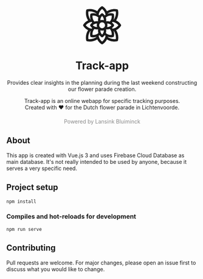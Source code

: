 <div align="center">
  <svg xmlns="http://www.w3.org/2000/svg" viewBox="0 0 510.139 510.139" fill="currentColor" style="width:100px;height:100px;"><defs/><path d="M507.477 246.232c-16.177-24.415-38.467-43.595-64.222-55.908 26.044-40.152 35.41-88.859 25.709-136.651a16 16 0 00-12.498-12.498c-47.494-9.641-96.487-.274-136.647 25.711-12.312-25.755-31.491-48.043-55.912-64.223a16 16 0 00-17.674 0c-24.42 16.179-43.603 38.474-55.916 64.235-40.161-26.014-89.012-35.392-136.645-25.722a16 16 0 00-12.498 12.498c-9.639 47.491-.274 96.477 25.704 136.634-25.747 12.303-48.019 31.48-64.216 55.926a15.997 15.997 0 000 17.674c16.224 24.489 38.477 43.643 64.207 55.931-26.033 40.148-35.393 88.845-25.695 136.629a16.002 16.002 0 0012.498 12.498c47.427 9.627 96.271.414 136.591-25.678 12.255 25.694 31.385 47.902 55.97 64.191a16 16 0 0017.674 0c24.419-16.178 43.6-38.471 55.913-64.23 40.444 26.189 89.354 35.316 136.646 25.717a16 16 0 0012.498-12.498c9.641-47.499.276-96.473-25.704-136.63 25.744-12.299 48.012-31.472 64.216-55.929a16 16 0 00.001-17.677zm-123.41 137.835c-28.624 2.787-57.064-6.2-78.88-25.011a103.28 103.28 0 003.058-50.82c17.383 3.315 34.794 2.076 50.812-3.05 18.811 21.815 27.798 50.254 25.01 78.881zm-257.994 0c-2.789-28.627 6.199-57.065 25.01-78.881 16.362 5.236 33.85 6.296 50.803 3.064-3.219 16.886-2.182 34.4 3.067 50.805-21.817 18.813-50.258 27.799-78.88 25.012zm0-257.995c28.632-2.788 57.066 6.2 78.881 25.011-5.245 16.39-6.291 33.889-3.065 50.808a103.304 103.304 0 00-50.805 3.062c-18.813-21.815-27.8-50.253-25.011-78.881zm89.813 128.997c0-21.606 17.578-39.184 39.184-39.184s39.184 17.578 39.184 39.184-17.578 39.184-39.184 39.184-39.184-17.578-39.184-39.184zm62.004-67.41a70.862 70.862 0 00-45.643.001c-1.563-21.847 6.894-42.862 22.823-57.454 15.863 14.532 24.391 35.517 22.82 57.453zm-90.23 44.589a70.865 70.865 0 000 45.644c-21.941 1.568-42.924-6.96-57.454-22.822 14.505-15.833 35.473-24.394 57.454-22.822zm44.586 90.231a70.868 70.868 0 0045.645.001c1.569 21.935-6.956 42.92-22.821 57.453-15.894-14.56-24.389-35.561-22.824-57.454zm90.235-44.594a70.868 70.868 0 00-.004-45.643c22.253-1.592 43.153 7.214 57.456 22.828-14.337 15.651-35.207 24.402-57.452 22.815zm-14.231-75.992c3.198-16.787 2.228-34.275-3.063-50.81 21.816-18.813 50.252-27.802 78.881-25.011 2.789 28.627-6.199 57.065-25.011 78.881a103.243 103.243 0 00-50.807-3.06zm131.142-131.14c5.056 38.538-4.661 77.105-27.32 108.482-.738-.178-1.481-.338-2.222-.506 7.215-22.193 8.756-46.208 3.949-69.891a16 16 0 00-12.498-12.498c-23.684-4.807-47.698-3.266-69.891 3.949-.168-.741-.33-1.484-.508-2.222 31.338-22.599 70.127-32.313 108.49-27.314zM255.07 35.749c24.661 19.537 41.241 47.428 46.481 78.42a137.053 137.053 0 00-11.193 7.739 103.336 103.336 0 00-26.452-25.282 15.997 15.997 0 00-17.674 0 103.315 103.315 0 00-26.451 25.282 137.102 137.102 0 00-11.192-7.738c5.24-30.992 21.823-58.887 46.481-78.421zM70.752 70.75c38.447-5.023 77.127 4.688 108.484 27.312-.179.74-.339 1.485-.507 2.227-22.193-7.215-46.207-8.756-69.891-3.949a16 16 0 00-12.498 12.498c-4.807 23.682-3.266 47.695 3.948 69.887-.74.167-1.479.339-2.216.517-22.602-31.337-32.32-70.123-27.32-108.492zM35.745 255.071c19.547-24.685 47.415-41.248 78.42-46.488a136.998 136.998 0 007.742 11.198 103.328 103.328 0 00-25.281 26.451 15.997 15.997 0 000 17.674 103.332 103.332 0 0025.281 26.452 137.304 137.304 0 00-7.739 11.193c-31.024-5.236-58.856-21.756-78.423-46.48zm35.002 184.317c-5.056-38.541 4.662-77.112 27.324-108.49.737.177 1.473.359 2.214.526-7.211 22.189-8.751 46.198-3.945 69.876a16 16 0 0012.498 12.498c23.371 4.744 47.366 3.377 69.87-3.935.167.742.343 1.481.52 2.219-31.357 22.622-70.04 32.333-108.481 27.306zm184.317 35.007c-24.811-19.608-41.259-47.359-46.481-78.413a137.337 137.337 0 0011.199-7.748 103.337 103.337 0 0026.45 25.28 15.998 15.998 0 0017.674 0 103.32 103.32 0 0026.45-25.28 137.349 137.349 0 0011.192 7.744c-5.242 30.99-21.826 58.884-46.484 78.417zm184.323-35.006c-38.424 5.019-77.128-4.696-108.483-27.316.177-.735.337-1.477.504-2.215 22.541 7.328 46.552 8.679 69.893 3.941a16 16 0 0012.498-12.498c4.806-23.681 3.266-47.692-3.947-69.883.74-.167 1.477-.344 2.213-.521 22.605 31.339 32.324 70.117 27.322 108.492zm-43.412-137.83a137.07 137.07 0 00-7.744-11.201 103.332 103.332 0 0025.281-26.452 15.997 15.997 0 000-17.674 103.328 103.328 0 00-25.281-26.451 136.958 136.958 0 007.739-11.193c30.99 5.24 58.886 21.824 78.422 46.482-19.551 24.694-47.408 41.249-78.417 46.489z"/></svg>
  <h1>Track-app</h1>
  <p>Provides clear insights in the planning during the last weekend constructing our flower parade creation.</p>
  <p>Track-app is an online webapp for specific tracking purposes. <br />Created with ❤️  for the Dutch flower parade in Lichtenvoorde.</p>
  <p style="opacity:0.5;margin-top:20px;">Powered by Lansink Bluiminck</p>

</div>

## About

This app is created with Vue.js 3 and uses Firebase Cloud Database as main database. It's not really intended to be used by anyone, because it serves a very specific need.

## Project setup

```
npm install
```

### Compiles and hot-reloads for development

```
npm run serve
```

## Contributing

Pull requests are welcome. For major changes, please open an issue first to discuss what you would like to change.
